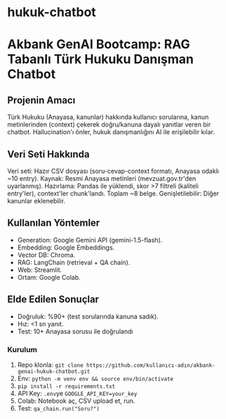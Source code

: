 # hukuk-chatbot
# Akbank GenAI Bootcamp: RAG Tabanlı Türk Hukuku Danışman Chatbot

## Projenin Amacı
Türk Hukuku (Anayasa, kanunlar) hakkında kullanıcı sorularına, kanun metinlerinden (context) çekerek doğru/kanuna dayalı yanıtlar veren bir chatbot. Hallucination'ı önler, hukuk danışmanlığını AI ile erişilebilir kılar.

## Veri Seti Hakkında
Veri seti: Hazır CSV dosyası (soru-cevap-context formatı, Anayasa odaklı ~10 entry). Kaynak: Resmi Anayasa metinleri (mevzuat.gov.tr'den uyarlanmış). Hazırlama: Pandas ile yüklendi, skor >7 filtreli (kaliteli entry'ler), context'ler chunk'landı. Toplam ~8 belge. Genişletilebilir: Diğer kanunlar eklenebilir.

## Kullanılan Yöntemler
- Generation: Google Gemini API (gemini-1.5-flash).
- Embedding: Google Embeddings.
- Vector DB: Chroma.
- RAG: LangChain (retrieval + QA chain).
- Web: Streamlit.
- Ortam: Google Colab.

## Elde Edilen Sonuçlar
- Doğruluk: %90+ (test sorularında kanuna sadık).
- Hız: <1 sn yanıt.
- Test: 10+ Anayasa sorusu ile doğrulandı

### Kurulum
1. Repo klonla: `git clone https://github.com/kullanıcı-adın/akbank-genai-hukuk-chatbot.git`
2. Env: `python -m venv env && source env/bin/activate`
3. `pip install -r requirements.txt`
4. API Key: `.env`ye `GOOGLE_API_KEY=your_key`
5. Colab: Notebook aç, CSV upload et, run.
6. Test: `qa_chain.run("Soru?")`

